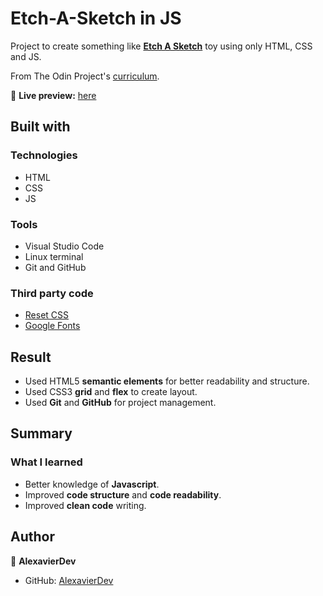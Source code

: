 # Etch-A-Sketch in JS

Project to create something like [**Etch A Sketch**](https://en.wikipedia.org/wiki/Etch_A_Sketch) toy using only HTML, CSS and JS.

From The Odin Project's [curriculum](https://www.theodinproject.com/lessons/foundations-etch-a-sketch).

🔗 **Live preview:** [here](https://alexavierdev.github.io/Etch-A-Sketch-/)

## Built with

### Technologies

* HTML
* CSS
* JS

### Tools

* Visual Studio Code
* Linux terminal
* Git and GitHub


### Third party code

* [Reset CSS](https://meyerweb.com/eric/tools/css/reset/)
* [Google Fonts](https://fonts.google.com/)

## Result

* Used HTML5 **semantic elements** for better readability and structure.
* Used CSS3 **grid** and **flex** to create layout.
* Used **Git** and **GitHub** for project management.


## Summary

### What I learned

* Better knowledge of **Javascript**.
* Improved **code structure** and **code readability**.
* Improved **clean code** writing.


## Author

👤 **AlexavierDev**
* GitHub: [AlexavierDev](https://github.com/alexavierdev)